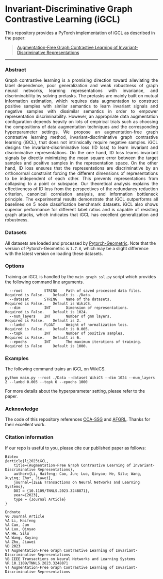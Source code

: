 Invariant-Discriminative Graph Contrastive Learning (iGCL)
==========================================
This repository provides a PyTorch implementation of iGCL as described in the paper:
> [Augmentation-Free Graph Contrastive Learning of Invariant-Discriminative Representations](https://arxiv.org/abs/2210.08345)
---------------------------------------------------

### Abstract
<p align="justify">
Graph contrastive learning is a promising direction toward alleviating the label dependence, poor generalization and weak robustness of graph neural networks, learning representations with invariance, and discriminability by solving pretasks. The pretasks are mainly built on mutual information estimation, which requires data augmentation to construct positive samples with similar semantics to learn invariant signals and negative samples with dissimilar semantics in order to empower representation discriminability. However, an appropriate data augmentation configuration depends heavily on lots of empirical trials such as choosing the compositions of data augmentation techniques and the corresponding hyperparameter settings. We propose an augmentation-free graph contrastive learning method, invariant-discriminative graph contrastive learning (iGCL), that does not intrinsically require negative samples. iGCL designs the invariant-discriminative loss (ID loss) to learn invariant and discriminative representations. On the one hand, ID loss learns invariant signals by directly minimizing the mean square error between the target samples and positive samples in the representation space. On the other hand, ID loss ensures that the representations are discriminative by an orthonormal constraint forcing the different dimensions of representations to be independent of each other. This prevents representations from collapsing to a point or subspace. Our theoretical analysis explains the effectiveness of ID loss from the perspectives of the redundancy reduction criterion, canonical correlation analysis, and information bottleneck principle. The experimental results demonstrate that iGCL outperforms all baselines on 5 node classification benchmark datasets. iGCL also shows superior performance for different label ratios and is capable of resisting graph attacks, which indicates that iGCL has excellent generalization and robustness.  


### Datasets
All datasets are loaded and processed by [Pytorch-Geometric](https://github.com/pyg-team/pytorch_geometric). Note that the version of Pytorch-Geometric is `1.7.0`, which may be a slight difference with the latest version on loading these datasets.  


### Options

Training an iGCL is handled by the `main_graph_ssl.py` script which provides the following command line arguments.  

```
  --root          STRING    Path of saved processed data files.     Required is False.    Default is ./Data.
  --dataset       STRING    Name of the datasets.                   Required is False.    Default is WikiCS.
  --dim           INT       Dimension of representations.           Required is False.    Default is 1024.
  --num_layers    INT       Number of gnn layers.                   Required is False.    Default is 2.
  --lambd         FLOAT     Weight of normalization loss.           Required is False.    Default is 0.005.
  --topk          INT       Number of positive samples.             Required is False.    Default is 6.
  --epochs        INT       The maximum iterations of training.     Required is False     Default is 1000.
```

### Examples
The following command trains an iGCL on WikiCS.
```commandline
python main.py --root ./Data --dataset WikiCS --dim 1024 --num_layers 2 --lambd 0.005 --topk 6 --epochs 1000
```  
For more details about the hyperparameter setting, please refer to the paper.

### Acknowledge
The code of this repository references [CCA-SSG](https://github.com/hengruizhang98/CCA-SSG) and [AFGRL](https://github.com/Namkyeong/AFGRL). Thanks for their excellent work.

### Citation information
If our repo is useful to you, please cite our published paper as follows:
```
Bibtex
@article{li2023iGCL,
    title={Augmentation-Free Graph Contrastive Learning of Invariant-Discriminative Representations},
    author={Li, Haifeng; Cao, Jun; Luo, Qinyao; He, Silu; Wang, Xuying; Zhu*, Jiawei},
    journal={IEEE Transactions on Neural Networks and Learning Systems},
    DOI = {10.1109/TNNLS.2023.3248871},
    year={2023},
    type = {Journal Article}
}
  
Endnote
%0 Journal Article
%A Li, Haifeng
%A Cao, Jun
%A Luo, Qinyao
%A He, Silu
%A Wang, Xuying
%A Zhu, Jiawei
%D 2023
%T Augmentation-Free Graph Contrastive Learning of Invariant-Discriminative Representations
%B IEEE Transactions on Neural Networks and Learning Systems
%R 10.1109/TNNLS.2023.3248871
%! Augmentation-Free Graph Contrastive Learning of Invariant-Discriminative Representations
```